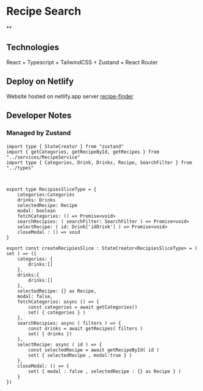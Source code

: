 # Recipe Search
**

## Technologies
React + Typescript + TailwindCSS + Zustand + React Router
## Deploy on Netlify
Website hosted on netlify.app server
[recipe-finder](https://recipe-finder-react-typescript.netlify.app/)
## Developer Notes
### Managed by Zustand
#### 
```
import type { StateCreator } from "zustand"
import { getCategories, getRecipeById, getRecipes } from "../services/RecipeService"
import type { Categories, Drink, Drinks, Recipe, SearchFilter } from "../types"



export type RecipiesSliceType = {
    categories:Categories
    drinks: Drinks
    selectedRecipe: Recipe
    modal: boolean
    fetchCategories: () => Promise<void>
    searchRecipies: ( searchFilter: SearchFilter ) => Promise<void>
    selectRecipe: ( id: Drink['idDrink'] ) => Promise<void>
    closeModal : () => void
}

export const createRecipiesSlice : StateCreator<RecipiesSliceType> = ( set ) => ({
    categories: {
        drinks:[]
    },
    drinks:{
        drinks:[]
    },
    selectedRecipe: {} as Recipe,
    modal: false,
    fetchCategories: async () => {
        const categories = await getCategories()
        set( { categories } ) 
    },
    searchRecipies: async ( filters ) => {
        const drinks = await getRecipes( filters )
        set( { drinks })
    },
    selectRecipe: async ( id ) => {
        const selectedRecipe = await getRecipeById( id )
        set( { selectedRecipe , modal:true } )
    },
    closeModal: () => {
        set( { modal : false , selectedRecipe : {} as Recipe } )
    }
})
```
